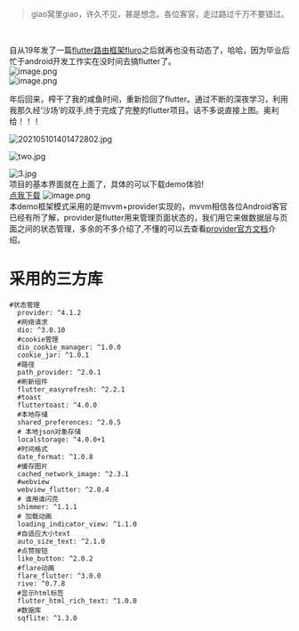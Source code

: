 > giao窝里giao，许久不见，甚是想念。各位客官，走过路过千万不要错过。
</br>

自从19年发了一篇[flutter路由框架fluro](https://www.jianshu.com/p/1987cc9b714a)之后就再也没有动态了，哈哈，因为毕业后忙于android开发工作实在没时间去搞flutter了。
</br>
 ![image.png](https://upload-images.jianshu.io/upload_images/14349345-c073990864228344.png?imageMogr2/auto-orient/strip%7CimageView2/2/w/200)</br>
![image.png](https://upload-images.jianshu.io/upload_images/14349345-ef3f9316703d578a.png?imageMogr2/auto-orient/strip%7CimageView2/2/w/100)
</br>

年后回来，榨干了我的咸鱼时间，重新捡回了flutter。通过不断的深夜学习，利用我那久经‘沙场’的双手,终于完成了完整的flutter项目。话不多说直接上图。奥利给！！！</br>

![202105101401472802.jpg](https://upload-images.jianshu.io/upload_images/14349345-a44dd6863a1c41ad.jpg?imageMogr2/auto-orient/strip%7CimageView2/2/w/840)

![two.jpg](https://upload-images.jianshu.io/upload_images/14349345-7d64968f80e8f127.jpg?imageMogr2/auto-orient/strip%7CimageView2/2/w/840)

![3.jpg](https://upload-images.jianshu.io/upload_images/14349345-2512f71e5e18065d.jpg?imageMogr2/auto-orient/strip%7CimageView2/2/w/840)</br>
项目的基本界面就在上面了，具体的可以下载demo体验!</br>
[点我下载](http://d.firim.top/lhpt)
![image.png](https://upload-images.jianshu.io/upload_images/14349345-6f48f5338c02f3fa.png?imageMogr2/auto-orient/strip%7CimageView2/2/w/240)</br>
本demo框架模式采用的是mvvm+provider实现的，mvvm相信各位Android客官已经有所了解，provider是flutter用来管理页面状态的，我们用它来做数据层与页面之间的状态管理，多余的不多介绍了,不懂的可以去查看[provider官方文档](https://pub.dev/packages/provider)介绍。

# 采用的三方库
```
#状态管理
  provider: ^4.1.2
  #网络请求
  dio: ^3.0.10
  #cookie管理
  dio_cookie_manager: ^1.0.0
  cookie_jar: ^1.0.1
  #路径
  path_provider: ^2.0.1
  #刷新组件
  flutter_easyrefresh: ^2.2.1
  #toast
  fluttertoast: ^4.0.0
  #本地存储
  shared_preferences: ^2.0.5
  # 本地json对象存储
  localstorage: ^4.0.0+1
  #时间格式
  date_format: ^1.0.8
  #缓存图片
  cached_network_image: ^2.3.1
  #webview
  webview_flutter: ^2.0.4
  # 谁用谁闪亮
  shimmer: ^1.1.1
  # 加载动画
  loading_indicator_view: ^1.1.0
  #自适应大小text
  auto_size_text: ^2.1.0
  #点赞按钮
  like_button: ^2.0.2
  #flare动画
  flare_flutter: ^3.0.0
  rive: ^0.7.8
  #显示html标签
  flutter_html_rich_text: ^1.0.0
  #数据库
  sqflite: ^1.3.0

